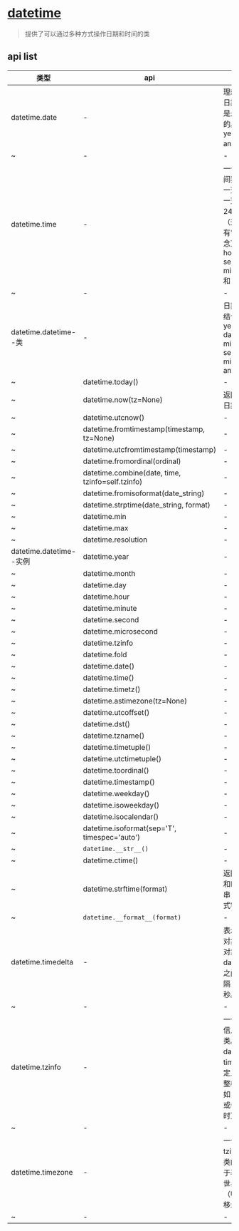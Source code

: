 # [datetime](https://docs.python.org/zh-cn/3/library/datetime.html)

> 提供了可以通过多种方式操作日期和时间的类

## api list

| 类型                    | api                                              | more                                                                                                                                      |
| ----------------------- | ------------------------------------------------ | ----------------------------------------------------------------------------------------------------------------------------------------- |
| datetime.date           | -                                                | 理想的天真型日期假设公历是永远有效的。属性 : year, month, and day 。                                                                      |
| ~                       | -                                                | -                                                                                                                                         |
| datetime.time           | -                                                | 一个理想的时间独立于任何一天，假设每一天一共有 24*60*60 秒（这里没有"闰秒"的概念）。属性： hour, minute, second, microsecond, 和 tzinfo。 |
| ~                       | -                                                | -                                                                                                                                         |
| datetime.datetime--类   | -                                                | 日期和时间的结合。属性：year, month, day, hour, minute, second, microsecond, and tzinfo.                                                  |
| ~                       | datetime.today()                                 | -                                                                                                                                         |
| ~                       | datetime.now(tz=None)                            | 返回当前本地日期和时间                                                                                                                    |
| ~                       | datetime.utcnow()                                | -                                                                                                                                         |
| ~                       | datetime.fromtimestamp(timestamp, tz=None)       | -                                                                                                                                         |
| ~                       | datetime.utcfromtimestamp(timestamp)             | -                                                                                                                                         |
| ~                       | datetime.fromordinal(ordinal)                    | -                                                                                                                                         |
| ~                       | datetime.combine(date, time, tzinfo=self.tzinfo) | -                                                                                                                                         |
| ~                       | datetime.fromisoformat(date_string)              | -                                                                                                                                         |
| ~                       | datetime.strptime(date_string, format)           | -                                                                                                                                         |
| ~                       | datetime.min                                     | -                                                                                                                                         |
| ~                       | datetime.max                                     | -                                                                                                                                         |
| ~                       | datetime.resolution                              | -                                                                                                                                         |
| datetime.datetime--实例 | datetime.year                                    | -                                                                                                                                         |
| ~                       | datetime.month                                   | -                                                                                                                                         |
| ~                       | datetime.day                                     | -                                                                                                                                         |
| ~                       | datetime.hour                                    | -                                                                                                                                         |
| ~                       | datetime.minute                                  | -                                                                                                                                         |
| ~                       | datetime.second                                  | -                                                                                                                                         |
| ~                       | datetime.microsecond                             | -                                                                                                                                         |
| ~                       | datetime.tzinfo                                  | -                                                                                                                                         |
| ~                       | datetime.fold                                    | -                                                                                                                                         |
| ~                       | datetime.date()                                  | -                                                                                                                                         |
| ~                       | datetime.time()                                  | -                                                                                                                                         |
| ~                       | datetime.timetz()                                | -                                                                                                                                         |
| ~                       | datetime.astimezone(tz=None)                     | -                                                                                                                                         |
| ~                       | datetime.utcoffset()                             | -                                                                                                                                         |
| ~                       | datetime.dst()                                   | -                                                                                                                                         |
| ~                       | datetime.tzname()                                | -                                                                                                                                         |
| ~                       | datetime.timetuple()                             | -                                                                                                                                         |
| ~                       | datetime.utctimetuple()                          | -                                                                                                                                         |
| ~                       | datetime.toordinal()                             | -                                                                                                                                         |
| ~                       | datetime.timestamp()                             | -                                                                                                                                         |
| ~                       | datetime.weekday()                               | -                                                                                                                                         |
| ~                       | datetime.isoweekday()                            | -                                                                                                                                         |
| ~                       | datetime.isocalendar()                           | -                                                                                                                                         |
| ~                       | datetime.isoformat(sep='T', timespec='auto')     | -                                                                                                                                         |
| ~                       | `datetime.__str__()`                             | -                                                                                                                                         |
| ~                       | datetime.ctime()                                 | -                                                                                                                                         |
| ~                       | datetime.strftime(format)                        | 返回表示日期和时间的字符串，由显式格式字符串控制                                                                                          |
| ~                       | `datetime.__format__(format)`                    | -                                                                                                                                         |
| datetime.timedelta      | -                                                | 表示两个 date 对象或者 time 对象,或者 datetime 对象之间的时间间隔，精确到微秒。                                                           |
| ~                       | -                                                | -                                                                                                                                         |
| datetime.tzinfo         | -                                                | 一个描述时区信息的抽象基类。用于给 datetime 类和 time 类提供自定义的时间调整概念（例如，负责时区或者夏令时）。                            |
| ~                       | -                                                | -                                                                                                                                         |
| datetime.timezone       | -                                                | 一个实现了 tzinfo 抽象基类的子类，用于表示相对于 世界标准时间（UTC）的偏移量。                                                            |
| ~                       | -                                                | -                                                                                                                                         |
